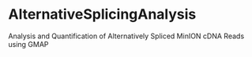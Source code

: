 # AlternativeSplicingAnalysis
Analysis and Quantification of Alternatively Spliced MinION cDNA Reads using GMAP
